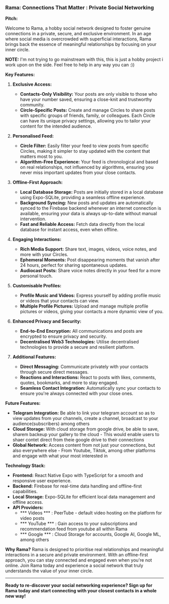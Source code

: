 ### Rama: Connections That Matter : Private Social Networking

**Pitch:**

Welcome to Rama, a hobby social network designed to foster genuine connections in a private, secure, and exclusive environment. In an age where social media is overcrowded with superficial interactions, Rama brings back the essence of meaningful relationships by focusing on your inner circle. 

**NOTE:** I'm not trying to go mainstream with this, this is just a hobby project i work upon on the side. Feel free to help in any way you can :))

**Key Features:**

1. **Exclusive Access:**
   - **Contacts-Only Visibility:** Your posts are only visible to those who have your number saved, ensuring a close-knit and trustworthy community.
   - **Circle-Specific Posts:** Create and manage Circles to share posts with specific groups of friends, family, or colleagues. Each Circle can have its unique privacy settings, allowing you to tailor your content for the intended audience.

2. **Personalised Feed:**
   - **Circle Filter:** Easily filter your feed to view posts from specific Circles, making it simpler to stay updated with the content that matters most to you.
   - **Algorithm-Free Experience:** Your feed is chronological and based on real relationships, not influenced by algorithms, ensuring you never miss important updates from your close contacts.

3. **Offline-First Approach:**
   - **Local Database Storage:** Posts are initially stored in a local database using Expo-SQLite, providing a seamless offline experience.
   - **Background Syncing:** New posts and updates are automatically synced to the Firebase backend whenever an internet connection is available, ensuring your data is always up-to-date without manual intervention.
   - **Fast and Reliable Access:** Fetch data directly from the local database for instant access, even when offline.

4. **Engaging Interactions:**
   - **Rich Media Support:** Share text, images, videos, voice notes, and more with your Circles.
   - **Ephemeral Moments:** Post disappearing moments that vanish after 24 hours, perfect for sharing spontaneous updates.
   - **Audiocast Posts:** Share voice notes directly in your feed for a more personal touch.

5. **Customisable Profiles:**
   - **Profile Music and Videos:** Express yourself by adding profile music or videos that your contacts can view.
   - **Multiple Profile Pictures:** Upload and manage multiple profile pictures or videos, giving your contacts a more dynamic view of you.

6. **Enhanced Privacy and Security:**
   - **End-to-End Encryption:** All communications and posts are encrypted to ensure privacy and security.
   - **Decentralised Web3 Technologies:** Utilise decentralised technologies to provide a secure and resilient platform.

7. **Additional Features:**
   - **Direct Messaging:** Communicate privately with your contacts through secure direct messages.
   - **Reactions and Interactions:** React to posts with likes, comments, quotes, bookmarks, and more to stay engaged.
   - **Seamless Contact Integration:** Automatically sync your contacts to ensure you're always connected with your close ones.

**Future Features:**
   -  **Telegram Integration:** Be able to link your telegram account so as to view updates from your channels, create a channel, broadcast to your audience(subscribers) among others
   -  **Cloud Storage:** With cloud storage from google drive, be able to save, sharem backeup your gallery to the cloud - This would enable users to shaer contet direct from theie google drive to their connections
   -  **Global Network:**  Access content from not just your connections, but also everywhere else - From Youtube, Tiktok, among other platforms and engage with what your most interested in

**Technology Stack:**
- **Frontend:** React Native Expo with TypeScript for a smooth and responsive user experience.
- **Backend:** Firebase for real-time data handling and offline-first capabilities.
- **Local Storage:** Expo-SQLite for efficient local data management and offline access.
- **API Providers:** 
   - *** Videos *** : PeerTube - default video hosting on the platform for video posts
   - *** YouTube *** : Gain access to your subscriptions and recommendation feed from youtube all within Rama
   - *** Google *** : Cloud Storage for accounts, Google AI, Google ML, among others

**Why Rama?**
Rama is designed to prioritise real relationships and meaningful interactions in a secure and private environment. With an offline-first approach, you can stay connected and engaged even when you're not online. Join Rama today and experience a social network that truly understands the value of your inner circle.

---

**Ready to re-discover your social networking experience? Sign up for Rama today and start connecting with your closest contacts in a whole new way!**